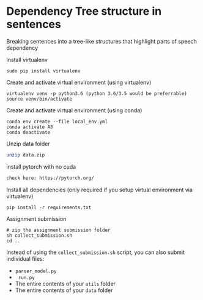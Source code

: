 # Dependency Tree structure in sentences

Breaking sentences into a tree-like structures that highlight parts of speech dependency


Install virtualenv
```
sudo pip install virtualenv 
```

Create and activate virtual environment (using virtualenv)
```
virtualenv venv -p python3.6 (python 3.6/3.5 would be preferrable)
source venv/bin/activate
```

Create and activate virtual environment (using conda)
```
conda env create --file local_env.yml
conda activate A3
conda deactivate
```

Unzip data folder
```bash
unzip data.zip
```

install pytorch with no cuda
```bash
check here: https://pytorch.org/
```

Install all dependencies (only required if you setup virtual environment via virtualenv)
```
pip install -r requirements.txt
```


Assignment submission
```
# zip the assignment submission folder
sh collect_submission.sh
cd ..
```
Instead of using the `collect_submission.sh` script, you can also submit individual files:

- `parser_model.py`
- ` run.py`
- The entire contents of your `utils` folder
- The entire contents of your `data` folder
